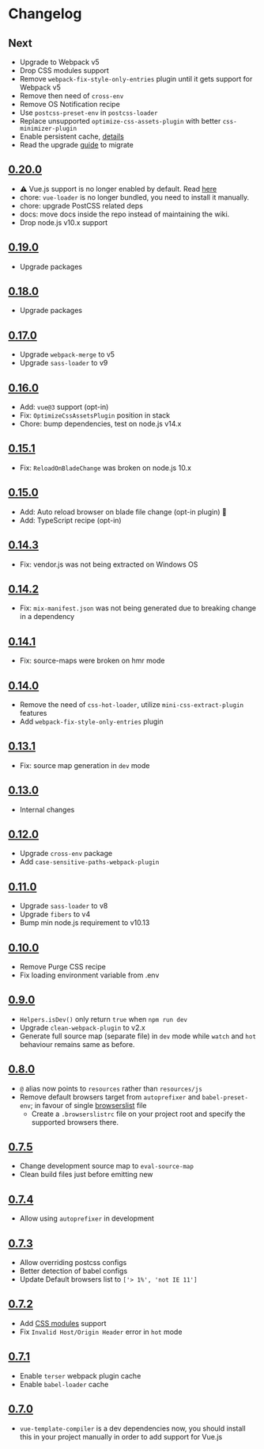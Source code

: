 # Changelog

## Next
* Upgrade to Webpack v5
* Drop CSS modules support
* Remove `webpack-fix-style-only-entries` plugin until it gets support for Webpack v5
* Remove then need of `cross-env`
* Remove OS Notification recipe
* Use `postcss-preset-env` in `postcss-loader`
* Replace unsupported `optimize-css-assets-plugin` with better `css-minimizer-plugin` 
* Enable persistent cache, [details](https://github.com/webpack/changelog-v5/blob/master/guides/persistent-caching.md)
* Read the upgrade [guide](./UPGRADING.md) to migrate

## [0.20.0](https://github.com/ankurk91/laravel-bundler/compare/0.19.0..0.20.0)
* :warning: Vue.js support is no longer enabled by default. Read [here](./wiki/vue-js-v2.md)
* chore: `vue-loader` is no longer bundled, you need to install it manually.
* chore: upgrade PostCSS related deps
* docs: move docs inside the repo instead of maintaining the wiki.
* Drop node.js v10.x support

## [0.19.0](https://github.com/ankurk91/laravel-bundler/compare/0.18.0..0.19.0)
* Upgrade packages

## [0.18.0](https://github.com/ankurk91/laravel-bundler/compare/0.17.0..0.18.0)
* Upgrade packages

## [0.17.0](https://github.com/ankurk91/laravel-bundler/compare/0.16.0..0.17.0)
* Upgrade `webpack-merge` to v5
* Upgrade `sass-loader` to v9

## [0.16.0](https://github.com/ankurk91/laravel-bundler/compare/0.15.1..0.16.0)
* Add: `vue@3` support (opt-in)
* Fix: `OptimizeCssAssetsPlugin` position in stack
* Chore: bump dependencies, test on node.js v14.x

## [0.15.1](https://github.com/ankurk91/laravel-bundler/compare/0.15.0..0.15.1)
* Fix: `ReloadOnBladeChange` was broken on node.js 10.x

## [0.15.0](https://github.com/ankurk91/laravel-bundler/compare/0.14.3..0.15.0)
* Add: Auto reload browser on blade file change (opt-in plugin) :rocket:
* Add: TypeScript recipe (opt-in)

## [0.14.3](https://github.com/ankurk91/laravel-bundler/compare/0.14.2..0.14.3)
* Fix: vendor.js was not being extracted on Windows OS

## [0.14.2](https://github.com/ankurk91/laravel-bundler/compare/0.14.1..0.14.2)
* Fix: `mix-manifest.json` was not being generated due to breaking change in a dependency

## [0.14.1](https://github.com/ankurk91/laravel-bundler/compare/0.14.1..0.14.1)
* Fix: source-maps were broken on hmr mode

## [0.14.0](https://github.com/ankurk91/laravel-bundler/compare/0.13.1..0.14.0)
* Remove the need of `css-hot-loader`, utilize `mini-css-extract-plugin` features
* Add `webpack-fix-style-only-entries` plugin

## [0.13.1](https://github.com/ankurk91/laravel-bundler/compare/0.13.0..0.13.1)
* Fix: source map generation in `dev` mode

## [0.13.0](https://github.com/ankurk91/laravel-bundler/compare/0.12.0..0.13.0)
* Internal changes

## [0.12.0](https://github.com/ankurk91/laravel-bundler/compare/0.11.0..0.12.0)
* Upgrade `cross-env` package
* Add `case-sensitive-paths-webpack-plugin`

## [0.11.0](https://github.com/ankurk91/laravel-bundler/compare/0.10.0..0.11.0)
* Upgrade `sass-loader` to v8
* Upgrade `fibers` to v4
* Bump min node.js requirement to v10.13

## [0.10.0](https://github.com/ankurk91/laravel-bundler/compare/0.9.0..0.10.0)
* Remove Purge CSS recipe
* Fix loading environment variable from .env

## [0.9.0](https://github.com/ankurk91/laravel-bundler/compare/0.8.0..0.9.0)
* `Helpers.isDev()` only return `true` when `npm run dev`
* Upgrade `clean-webpack-plugin` to v2.x
* Generate full source map (separate file) in `dev` mode while `watch` and `hot` behaviour remains same as before. 

## [0.8.0](https://github.com/ankurk91/laravel-bundler/compare/0.7.5...0.8.0)
* `@` alias now points to `resources` rather than `resources/js`
* Remove default browsers target from `autoprefixer` and `babel-preset-env`; in favour of single  [browserslist](https://github.com/browserslist/browserslist) file
    - Create a  `.browserslistrc` file on your project root and specify the supported browsers there.

## [0.7.5](https://github.com/ankurk91/laravel-bundler/compare/0.7.4...0.7.5)
* Change development source map to `eval-source-map`
* Clean build files just before emitting new

## [0.7.4](https://github.com/ankurk91/laravel-bundler/compare/0.7.3...0.7.4)
* Allow using `autoprefixer` in development

## [0.7.3](https://github.com/ankurk91/laravel-bundler/compare/0.7.2...0.7.3)
* Allow overriding postcss configs
* Better detection of babel configs
* Update Default browsers list to `['> 1%', 'not IE 11']`

## [0.7.2](https://github.com/ankurk91/laravel-bundler/compare/0.7.1...0.7.2)
* Add [CSS modules](https://vue-loader.vuejs.org/guide/css-modules.html#usage) support
* Fix `Invalid Host/Origin Header` error in `hot` mode

## [0.7.1](https://github.com/ankurk91/laravel-bundler/compare/0.7.0...0.7.1)
* Enable `terser` webpack plugin cache 
* Enable `babel-loader` cache

## [0.7.0](https://github.com/ankurk91/laravel-bundler/compare/0.6.1...0.7.0)
* `vue-template-compiler` is a dev dependencies now, you should install this in your project manually in order to add support for Vue.js
